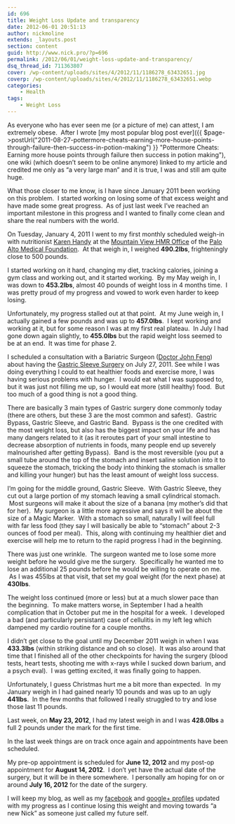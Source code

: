 ```yaml
---
id: 696
title: Weight Loss Update and transparency
date: 2012-06-01 20:51:13
author: nickmoline
extends: _layouts.post
section: content
guid: http://www.nick.pro/?p=696
permalink: /2012/06/01/weight-loss-update-and-transparency/
dsq_thread_id: 711363807
cover: /wp-content/uploads/sites/4/2012/11/1186278_63432651.jpg
coverp: /wp-content/uploads/sites/4/2012/11/1186278_63432651.webp
categories:
    - Health
tags:
    - Weight Loss
---
```

As everyone who has ever seen me (or a picture of me) can attest, I am extremely obese.  After I wrote [my most popular blog post ever]({{ $page->postUrl("2011-08-27-pottermore-cheats-earning-more-house-points-through-failure-then-success-in-potion-making") }} "Pottermore Cheats: Earning more house points through failure then success in potion making"), one wiki (which doesn&#8217;t seem to be online anymore) linked to my article and credited me only as &#8220;a very large man&#8221; and it is true, I was and still am quite huge.

What those closer to me know, is I have since January 2011 been working on this problem.  I started working on losing some of that excess weight and have made some great progress.  As of just last week I&#8217;ve reached an important milestone in this progress and I wanted to finally come clean and share the real numbers with the world.

<!--more-->

On Tuesday, January 4, 2011 I went to my first monthly scheduled weigh-in with nutritionist <a title="Karen Handy" href="http://www.pamf.org/providersearch/?sitecfg=41&vs=detail&action=providerdetail&masterid=21347" target="_blank">Karen Handy</a> at the <a href="http://www.ahealthyweight.org/" target="_blank">Mountain View HMR Office</a> of the <a href="http://www.pamf.org/" target="_blank">Palo Alto Medical Foundation</a>.  At that weigh in, I weighed **490.2lbs**, frighteningly close to 500 pounds.

I started working on it hard, changing my diet, tracking calories, joining a gym class and working out, and it started working.  By my May weigh in, I was down to **453.2lbs**, almost 40 pounds of weight loss in 4 months time.  I was pretty proud of my progress and vowed to work even harder to keep losing.

Unfortunately, my progress stalled out at that point.  At my June weigh in, I actually gained a few pounds and was up to **457.0lbs**.  I kept working and working at it, but for some reason I was at my first real plateau.  In July I had gone down again slightly, to **455.0lbs** but the rapid weight loss seemed to be at an end.  It was time for phase 2.

I scheduled a consultation with a Bariatric Surgeon (<a href="http://gastricbypasssanfrancisco.com/john-feng-md-bariatric-surgeon-gastric-bypass-san-francisco.htm" target="_blank">Doctor John Feng</a>) about having the <a href="http://gastricbypasssanfrancisco.com/realize-gastric-band-doctors-bay-area-san-francisco-ca.htm" target="_blank">Gastric Sleeve Surgery</a> on July 27, 2011. See while I was doing everything I could to eat healthier foods and exercise more, I was having serious problems with hunger.  I would eat what I was supposed to, but it was just not filling me up, so I would eat more (still healthy) food.  But too much of a good thing is not a good thing.

There are basically 3 main types of Gastric surgery done commonly today (there are others, but these 3 are the most common and safest).  Gastric Bypass, Gastric Sleeve, and Gastric Band.  Bypass is the one credited with the most weight loss, but also has the biggest impact on your life and has many dangers related to it (as it reroutes part of your small intestine to decrease absorption of nutrients in foods, many people end up severely malnourished after getting Bypass).  Band is the most reversible (you put a small tube around the top of the stomach and insert saline solution into it to squeeze the stomach, tricking the body into thinking the stomach is smaller and killing your hunger) but has the least amount of weight loss success.

<amp-img  title="Diagram Gastric Sleeve" alt="Diagram Gastric Sleeve" src="{{ $page->baseUrl }}/wp-content/uploads/sites/4/2012/06/DiagramGastricSleeve.webp" width="349" height="324" layout="intrinsic" lightbox>
    <amp-img fallback title="Diagram Gastric Sleeve" alt="Diagram Gastric Sleeve" src="{{ $page->baseUrl }}/wp-content/uploads/sites/4/2012/06/DiagramGastricSleeve.jpg" width="349" height="324" layout="intrinsic" lightbox></amp-img>
</amp-img>

I&#8217;m going for the middle ground, Gastric Sleeve.  With Gastric Sleeve, they cut out a large portion of my stomach leaving a small cylindrical stomach.  Most surgeons will make it about the size of a banana (my mother&#8217;s did that for her).  My surgeon is a little more agressive and says it will be about the size of a Magic Marker.  With a stomach so small, naturally I will feel full with far less food (they say I will basically be able to &#8220;stomach&#8221; about 2-3 ounces of food per meal).  This, along with continuing my healthier diet and exercise will help me to return to the rapid progress I had in the beginning.

There was just one wrinkle.  The surgeon wanted me to lose some more weight before he would give me the surgery.  Specifically he wanted me to lose an additional 25 pounds before he would be willing to operate on me.  As I was 455lbs at that visit, that set my goal weight (for the next phase) at **430lbs**.

The weight loss continued (more or less) but at a much slower pace than the beginning.  To make matters worse, in September I had a health complication that in October put me in the hospital for a week.  I developed a bad (and particularly persistant) case of cellulitis in my left leg which dampened my cardio routine for a couple months.

I didn&#8217;t get close to the goal until my December 2011 weigh in when I was **433.3lbs** (within striking distance and oh so close).  It was also around that time that I finished all of the other checkpoints for having the surgery (blood tests, heart tests, shooting me with x-rays while I sucked down barium, and a psych eval).  I was getting excited, it was finally going to happen.

Unfortunately, I guess Christmas hurt me a bit more than expected.  In my January weigh in I had gained nearly 10 pounds and was up to an ugly **441lbs**.  In the few months that followed I really struggled to try and lose those last 11 pounds.

Last week, on **May 23, 2012**, I had my latest weigh in and I was **428.0lbs** a full 2 pounds under the mark for the first time.

In the last week things are on track once again and appointments have been scheduled.

My pre-op appointment is scheduled for **June 12, 2012** and my post-op appointment for **August 14, 2012**.  I don&#8217;t yet have the actual date of the surgery, but it will be in there somewhere.  I personally am hoping for on or around **July 16, 2012** for the date of the surgery.

I will keep my blog, as well as my <a href="https://www.facebook.com/nickmoline" target="_blank">facebook</a> and <a href="https://plus.google.com/100038801356570551641" target="_blank">google+ profiles</a> updated with my progress as I continue losing this weight and moving towards &#8220;a new Nick&#8221; as someone just called my future self.
